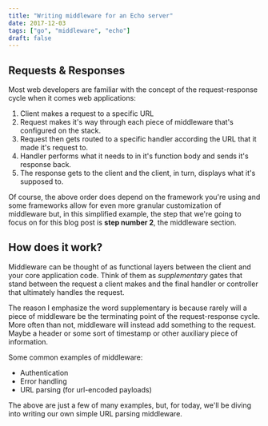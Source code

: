```yaml
---
title: "Writing middleware for an Echo server"
date: 2017-12-03
tags: ["go", "middleware", "echo"]
draft: false
---
```


## Requests & Responses

Most web developers are familiar with the concept of the request-response cycle
when it comes web applications:

1. Client makes a request to a specific URL
2. Request makes it's way through each piece of middleware that's configured
on the stack.
3. Request then gets routed to a specific handler according the URL that it made
it's request to.
4. Handler performs what it needs to in it's function body and sends it's
response back.
5. The response gets to the client and the client, in turn, displays what it's
supposed to.

Of course, the above order does depend on the framework you're using and some
frameworks allow for even more granular customization of middleware but, in this
simplified example, the step that we're going to focus on for this blog post is
__step number 2__, the middleware section.

## How does it work?

Middleware can be thought of as functional layers between the client and your
core application code. Think of them as *supplementary* gates that stand between
the request a client makes and the final handler or controller that ultimately
handles the request.

The reason I emphasize the word supplementary is because rarely will a piece of
middleware be the terminating point of the request-response cycle. More often
than not, middleware will instead add something to the request. Maybe a header
or some sort of timestamp or other auxiliary piece of information.

Some common examples of middleware:
- Authentication
- Error handling
- URL parsing (for url-encoded payloads)

The above are just a few of many examples, but, for today, we'll be diving into
writing our own simple URL parsing middleware.

